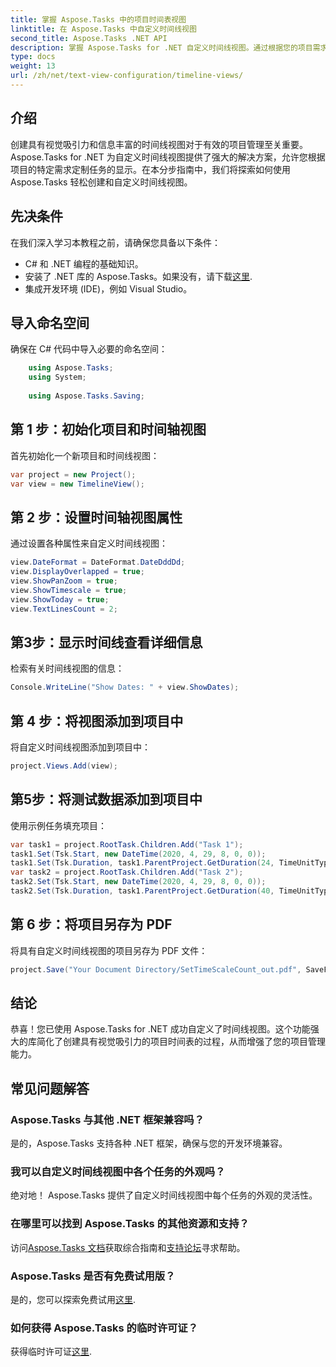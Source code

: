 ```yaml
---
title: 掌握 Aspose.Tasks 中的项目时间表视图
linktitle: 在 Aspose.Tasks 中自定义时间线视图
second_title: Aspose.Tasks .NET API
description: 掌握 Aspose.Tasks for .NET 自定义时间线视图。通过根据您的项目需求量身定制的具有视觉吸引力的时间表来增强您的项目管理。
type: docs
weight: 13
url: /zh/net/text-view-configuration/timeline-views/
---
```

## 介绍
创建具有视觉吸引力和信息丰富的时间线视图对于有效的项目管理至关重要。 Aspose.Tasks for .NET 为自定义时间线视图提供了强大的解决方案，允许您根据项目的特定需求定制任务的显示。在本分步指南中，我们将探索如何使用 Aspose.Tasks 轻松创建和自定义时间线视图。
## 先决条件
在我们深入学习本教程之前，请确保您具备以下条件：
- C# 和 .NET 编程的基础知识。
- 安装了 .NET 库的 Aspose.Tasks。如果没有，请下载[这里](https://releases.aspose.com/tasks/net/).
- 集成开发环境 (IDE)，例如 Visual Studio。
## 导入命名空间
确保在 C# 代码中导入必要的命名空间：
```csharp
    using Aspose.Tasks;
    using System;
    
    using Aspose.Tasks.Saving;
```
## 第 1 步：初始化项目和时间轴视图
首先初始化一个新项目和时间线视图：
```csharp
var project = new Project();
var view = new TimelineView();
```
## 第 2 步：设置时间轴视图属性
通过设置各种属性来自定义时间线视图：
```csharp
view.DateFormat = DateFormat.DateDddDd;
view.DisplayOverlapped = true;
view.ShowPanZoom = true;
view.ShowTimescale = true;
view.ShowToday = true;
view.TextLinesCount = 2;
```
## 第3步：显示时间线查看详细信息
检索有关时间线视图的信息：
```csharp
Console.WriteLine("Show Dates: " + view.ShowDates);
```
## 第 4 步：将视图添加到项目中
将自定义时间线视图添加到项目中：
```csharp
project.Views.Add(view);
```
## 第5步：将测试数据添加到项目中
使用示例任务填充项目：
```csharp
var task1 = project.RootTask.Children.Add("Task 1");
task1.Set(Tsk.Start, new DateTime(2020, 4, 29, 8, 0, 0));
task1.Set(Tsk.Duration, task1.ParentProject.GetDuration(24, TimeUnitType.Hour));
var task2 = project.RootTask.Children.Add("Task 2");
task2.Set(Tsk.Start, new DateTime(2020, 4, 29, 8, 0, 0));
task2.Set(Tsk.Duration, task1.ParentProject.GetDuration(40, TimeUnitType.Hour));
```
## 第 6 步：将项目另存为 PDF
将具有自定义时间线视图的项目另存为 PDF 文件：
```csharp
project.Save("Your Document Directory/SetTimeScaleCount_out.pdf", SaveFileFormat.Pdf);
```
## 结论
恭喜！您已使用 Aspose.Tasks for .NET 成功自定义了时间线视图。这个功能强大的库简化了创建具有视觉吸引力的项目时间表的过程，从而增强了您的项目管理能力。
## 常见问题解答
### Aspose.Tasks 与其他 .NET 框架兼容吗？
是的，Aspose.Tasks 支持各种 .NET 框架，确保与您的开发环境兼容。
### 我可以自定义时间线视图中各个任务的外观吗？
绝对地！ Aspose.Tasks 提供了自定义时间线视图中每个任务的外观的灵活性。
### 在哪里可以找到 Aspose.Tasks 的其他资源和支持？
访问[Aspose.Tasks 文档](https://reference.aspose.com/tasks/net/)获取综合指南和[支持论坛](https://forum.aspose.com/c/tasks/15)寻求帮助。
### Aspose.Tasks 是否有免费试用版？
是的，您可以探索免费试用[这里](https://releases.aspose.com/).
### 如何获得 Aspose.Tasks 的临时许可证？
获得临时许可证[这里](https://purchase.aspose.com/temporary-license/).